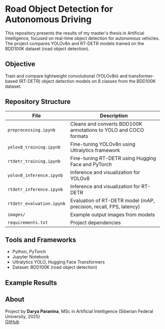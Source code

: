 # Road Object Detection for Autonomous Driving

This repository presents the results of my master's thesis in Artificial Intelligence, focused on real-time object detection for autonomous vehicles. The project compares YOLOv8n and RT-DETR models trained on the BDD100K dataset (road object detection).

## Objective

Train and compare lightweight convolutional (YOLOv8n) and transformer-based (RT-DETR) object detection models on 8 classes from the BDD100K dataset.

## Repository Structure

| File | Description |
|------|-------------|
| `preprocessing.ipynb` | Cleans and converts BDD100K annotations to YOLO and COCO formats |
| `yolov8_training.ipynb` | Fine-tuning YOLOv8n using Ultralytics framework |
| `rtdetr_training.ipynb` | Fine-tuning RT-DETR using Hugging Face and PyTorch |
| `yolov8_inference.ipynb` | Inference and visualization for YOLOv8 |
| `rtdetr_inference.ipynb` | Inference and visualization for RT-DETR |
| `rtdetr_evaluation.ipynb` | Evaluation of RT-DETR model (mAP, precision, recall, FPS, latency) |
| `images/` | Example output images from models |
| `requirements.txt` | Project dependencies |

## Tools and Frameworks

- Python, PyTorch
- Jupyter Notebook
- Ultralytics YOLO, Hugging Face Transformers
- Dataset: BDD100K (road object detection)

## Example Results



## About

Project by **Darya Paranina**, MSc in Artificial Intelligence (Siberian Federal University, 2025)  
[GitHub](https://github.com/odarapara-ml)
